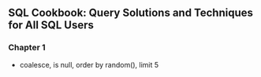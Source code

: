 ## SQL Cookbook: Query Solutions and Techniques for All SQL Users

### Chapter 1
- coalesce, is null, order by random(), limit 5 
